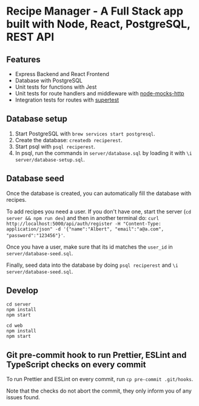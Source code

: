 # Recipe Manager - A Full Stack app built with Node, React, PostgreSQL, REST API

## Features

- Express Backend and React Frontend
- Database with PostgreSQL
- Unit tests for functions with Jest
- Unit tests for route handlers and middleware with [node-mocks-http](https://github.com/howardabrams/node-mocks-http)
- Integration tests for routes with [supertest](https://github.com/visionmedia/supertest)

## Database setup

1. Start PostgreSQL with `brew services start postgresql`.
2. Create the database: `createdb reciperest`.
3. Start psql with `psql reciperest`.
4. In psql, run the commands in `server/database.sql` by loading it with `\i server/database-setup.sql`.

## Database seed

Once the database is created, you can automatically fill the database with recipes.

To add recipes you need a user. If you don't have one, start the server (`cd server && npm run dev`) and then in another terminal do:
`curl http://localhost:5000/api/auth/register -H "Content-Type: application/json" -d '{"name":"Albert", "email":"a@a.com", "password":"123456"}'`.

Once you have a user, make sure that its id matches the `user_id` in `server/database-seed.sql`.

Finally, seed data into the database by doing `psql reciperest` and `\i server/database-seed.sql`.

## Develop

```shell
cd server
npm install
npm start
```

```shell
cd web
npm install
npm start
```

## Git pre-commit hook to run Prettier, ESLint and TypeScript checks on every commit

To run Prettier and ESLint on every commit, run `cp pre-commit .git/hooks`.

Note that the checks do not abort the commit, they only inform you of any issues found.
